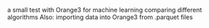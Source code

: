 a small test with Orange3 for machine learning comparing different algorithms
Also: importing data into Orange3 from .parquet files
